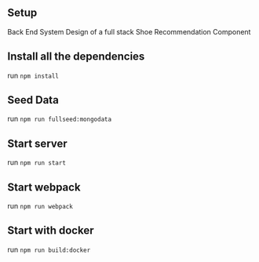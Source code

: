 Setup
-----

Back End System Design of a full stack Shoe Recommendation Component

Install all the dependencies
-----
run ```npm install```

Seed Data
---------
run ```npm run fullseed:mongodata```

Start server
------------
run ```npm run start```

Start webpack
------------
run ```npm run webpack```

Start with docker
-----------------
run ```npm run build:docker```
